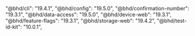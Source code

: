 "@bhd/cli": "19.4.1",
"@bhd/config": "19.5.0",
"@bhd/confirmation-number": "19.3.1",
"@bhd/data-access": "19.5.0",
"@bhd/device-web": "19.3.1",
"@bhd/feature-flags": "19.3.1",
"@bhd/storage-web": "19.4.2",
"@bhd/test-id-kit": "10.0.1",
